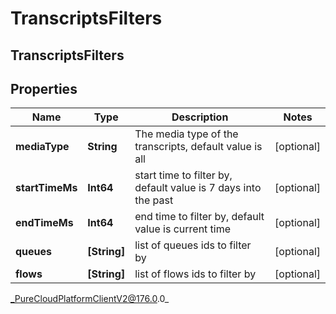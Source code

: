 # TranscriptsFilters

## TranscriptsFilters

## Properties

|Name | Type | Description | Notes|
|------------ | ------------- | ------------- | -------------|
| **mediaType** | **String** | The media type of the transcripts, default value is all  | [optional] |
| **startTimeMs** | **Int64** | start time to filter by, default value is 7 days into the past | [optional] |
| **endTimeMs** | **Int64** | end time to filter by, default value is current time | [optional] |
| **queues** | **[String]** | list of queues ids to filter by | [optional] |
| **flows** | **[String]** | list of flows ids to filter by | [optional] |



_PureCloudPlatformClientV2@176.0.0_
